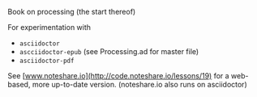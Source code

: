 Book on processing (the start thereof)

For experimentation with 

- `asciidoctor`
- `ascciidoctor-epub` (see Processing.ad for master file)
- `asciidoctor-pdf`

See [www.noteshare.io](http://code.noteshare.io/lessons/19) for
a web-based, more up-to-date version. (noteshare.io also runs
on asciidoctor)


